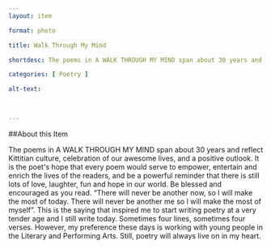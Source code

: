 ```yaml
--- 
layout: item 

format: photo 

title: Walk Through My Mind  

shortdesc: The poems in A WALK THROUGH MY MIND span about 30 years and reflect Kittitian culture, celebration of our awesome lives, and a positive outlook.

categories: [ Poetry ] 

alt-text:  

 

--- 
```


##About this Item 

The poems in A WALK THROUGH MY MIND span about 30 years and reflect Kittitian culture, celebration of our awesome lives, and a positive outlook. It is the poet's hope that every poem would serve to empower, entertain and enrich the lives of the readers, and be a powerful reminder that there is still lots of love, laughter, fun and hope in our world. Be blessed and encouraged as you read. “There will never be another now, so l will make the most of today. There will never be another me so l will make the most of myself”. This is the saying that inspired me to start writing poetry at a very tender age and I still write today. Sometimes four lines, sometimes four verses. However, my preference these days is working with young people in the Literary and Performing Arts. Still, poetry will always live on in my heart.
